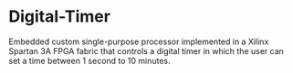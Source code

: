 # Digital-Timer
Embedded custom single-purpose processor implemented in a Xilinx Spartan 3A FPGA fabric that controls a digital timer in which the user can set a time between 1 second to 10 minutes.
